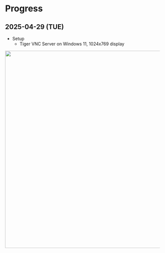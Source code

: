 # Progress

## 2025-04-29 (TUE)
* Setup
  * Tiger VNC Server on Windows 11, 1024x769 display

<img src="./screenshots/screenshot_2025_04_29_0.gif" width="640">